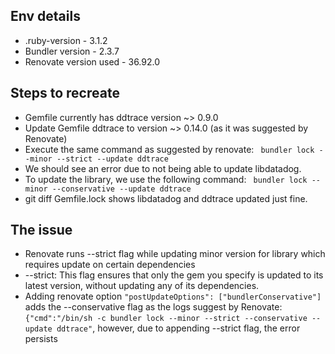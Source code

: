 ## Env details

* .ruby-version - 3.1.2
* Bundler version - 2.3.7
* Renovate version used - 36.92.0

## Steps to recreate

* Gemfile currently has ddtrace version  ~> 0.9.0
* Update Gemfile ddtrace to version ~> 0.14.0 (as it was suggested by Renovate)
* Execute the same command as suggested by renovate: ` bundler lock --minor --strict --update ddtrace`
* We should see an error due to not being able to update libdatadog.  
* To update the library, we use the following command: ` bundler lock --minor --conservative --update ddtrace` 
* git diff Gemfile.lock shows libdatadog and ddtrace updated just fine. 

## The issue

* Renovate runs --strict flag while updating minor version for library which requires update on certain dependencies
* --strict: This flag ensures that only the gem you specify is updated to its latest version, without updating any of its dependencies.
* Adding renovate option ` "postUpdateOptions": ["bundlerConservative"] ` adds the --conservative flag as the logs suggest by Renovate: ` {"cmd":"/bin/sh -c bundler lock --minor --strict --conservative --update ddtrace" `, however, due to appending --strict flag, the error persists


